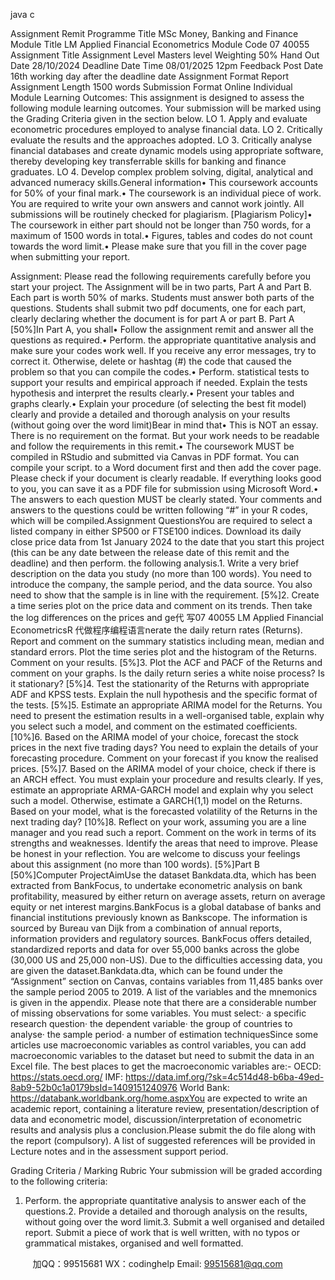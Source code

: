 java c

Assignment Remit
   Programme Title
   MSc Money, Banking and Finance
   Module Title
   LM Applied Financial Econometrics
   Module Code
   07 40055
   Assignment Title
   Assignment
   Level
   Masters level
   Weighting
   50%
   Hand Out Date
   28/10/2024
   Deadline Date  Time 
   08/01/2025
   12pm 
   Feedback Post Date
   16th   working day after the deadline date
   Assignment Format
   Report
   Assignment Length
   1500 words
   Submission Format 
   Online
   Individual
Module Learning Outcomes:
This assignment is designed to assess the following module learning outcomes. Your submission will be marked using the Grading Criteria given in the section below.
LO 1. Apply and evaluate econometric procedures employed to analyse financial data.
LO 2. Critically evaluate the results and the approaches adopted.
LO 3. Critically analyse financial databases and create dynamic models using appropriate software, thereby developing key transferrable skills for banking and finance graduates.
LO 4.   Develop complex problem solving, digital, analytical and advanced numeracy skills.General information•   This coursework accounts for 50% of your final mark.•   The coursework is an individual piece of work. You are required to write your own answers and cannot work jointly. All submissions will be routinely checked for plagiarism. [Plagiarism Policy]•   The coursework in either part should not be longer than 750   words, for a maximum of 1500 words in total.•   Figures, tables and codes do not count towards the word limit.•   Please make sure that you fill in the cover page when submitting your report.

Assignment:
Please read the following requirements carefully before you start your project.
The Assignment will be in two parts, Part A and Part B. Each part is worth 50% of marks. Students must answer both parts of the questions. Students shall submit two pdf documents, one for each part, clearly declaring whether the document is for part A or part B.
Part A [50%]In Part A, you shall•   Follow the assignment remit and answer all the questions as required.•   Perform. the appropriate quantitative analysis and make sure your codes work well. If you receive any error messages, try to correct it. Otherwise, delete or hashtag (#) the code that caused the problem so that you can compile the codes.•   Perform. statistical tests to support your results and empirical approach if needed. Explain the tests hypothesis and interpret the results clearly.•   Present your tables and graphs clearly.•   Explain your procedure (of selecting the best fit model) clearly and provide a detailed and thorough analysis on your results (without going over the word limit)Bear in mind that•   This is NOT   an essay. There is no requirement on the format. But your work needs to be readable and follow the requirements in this remit.•   The coursework MUST   be compiled in RStudio   and submitted via Canvas in PDF format. You can compile your script. to a Word document first and then add the cover page. Please check if your document is clearly readable. If everything looks good to you, you can save it as a PDF file for submission using Microsoft Word.•   The answers to each question MUST   be clearly stated. Your comments and answers to the questions could be written following “#” in your R codes, which will be compiled.Assignment QuestionsYou are required to select a listed company in either SP500 or FTSE100 indices. Download its daily close price data from 1st   January 2024   to the date that you start this project (this can be any date between the release date of this remit and the deadline) and then perform. the following analysis.1.   Write a very brief description on the data you study (no more than 100 words). You need to introduce the company, the sample period, and the data source. You also need to show that the sample is in line with the requirement. [5%]2.   Create a time series plot on the price data and comment on its trends. Then take the log differences on the prices and ge代 写07 40055 LM Applied Financial EconometricsR
代做程序编程语言nerate the daily return rates (Returns). Report and comment on the summary statistics including mean, median and standard errors. Plot the time series plot and the histogram of the Returns. Comment on your results. [5%]3.   Plot the ACF and PACF of the Returns and comment on your graphs. Is the daily return series a white noise process? Is it stationary? [5%]4.   Test the stationarity of the Returns with appropriate ADF and KPSS tests. Explain the null hypothesis and the specific format of the tests. [5%]5.   Estimate an appropriate ARIMA model for the Returns. You need to present the estimation results in a well-organised table, explain why you select such a model, and comment on the estimated coefficients. [10%]6.   Based on the ARIMA model of your choice, forecast the stock prices in the next five trading days? You need to explain the details of your forecasting procedure. Comment on your forecast if you know the realised prices. [5%]7.   Based on the ARIMA model of your choice, check if there is an ARCH effect. You must explain your procedure and results clearly. If yes, estimate an appropriate ARMA-GARCH model and explain why you select such a model. Otherwise, estimate a GARCH(1,1) model on the Returns. Based on your model, what is the forecasted volatility of the Returns in the next trading day? [10%]8.   Reflect on your work, assuming you are a line manager and you read such a report.    Comment on the work in terms of its strengths and weaknesses. Identify the areas that need to improve. Please be honest in your reflection. You are welcome to discuss your feelings about this assignment (no more than 100 words). [5%]Part B [50%]Computer ProjectAimUse the dataset Bankdata.dta, which has been extracted from BankFocus, to undertake econometric analysis on bank profitability, measured by either return on average assets, return on average equity or net interest margins.BankFocus is a global database of banks and financial institutions previously known as Bankscope. The information is sourced by Bureau van Dijk from a combination of annual reports, information providers and regulatory sources. BankFocus offers detailed, standardized reports and data for over 55,000 banks across the globe (30,000 US and 25,000 non-US).    Due to the difficulties accessing data, you are given the dataset.Bankdata.dta, which can be found under the “Assignment” section on Canvas, contains variables from 11,485 banks over the sample period 2005 to 2019.    A list of the variables and the mnemonics is given in the appendix.    Please note that there are a considerable number of missing observations for some variables.
You must select:·   a specific research question·   the dependent variable·   the group of countries to analyse·   the sample period·   a number of estimation techniquesSince some articles use macroeconomic variables as control variables, you can add macroeconomic variables to the dataset but need to submit the data in an Excel file.    The best places to get the macroeconomic variables are:-
OECD: https://stats.oecd.org/
IMF:   https://data.imf.org/?sk=4c514d48-b6ba-49ed-8ab9-52b0c1a0179bsId=1409151240976
World Bank: https://databank.worldbank.org/home.aspxYou are expected to write an academic report, containing a literature review, presentation/description of data and econometric model, discussion/interpretation of econometric results and analysis plus a conclusion.Please submit the do file along with the report (compulsory).
A list of suggested references will be provided in Lecture notes and in the assessment support period.


Grading Criteria / Marking Rubric
Your submission will be graded according to the following criteria:


1.   Perform. the appropriate quantitative analysis to answer each of the questions.2.   Provide a detailed and thorough analysis on the results, without going over the word limit.3.   Submit a well organised and detailed report.
Submit a piece of work that is well written, with no typos or grammatical mistakes, organised and well formatted.







         
加QQ：99515681  WX：codinghelp  Email: 99515681@qq.com
